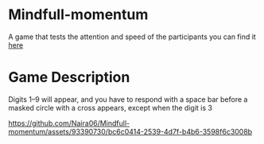 # Mindfull-momentum
A game that tests the attention and speed of the participants
you can find it [here](https://simmer.io/@Naira06/mindful-momentum)

# Game Description 

Digits 1–9 will appear, and you have to respond with a space bar before a masked circle with a cross appears, except when the digit is 3 




https://github.com/Naira06/Mindfull-momentum/assets/93390730/bc6c0414-2539-4d7f-b4b6-3598f6c3008b


